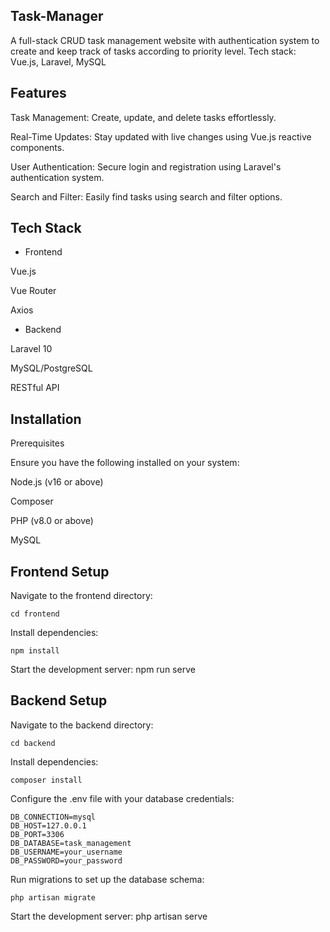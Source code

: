 
## Task-Manager
A full-stack CRUD task management website with authentication system to create and keep track of tasks according to priority level.
Tech stack: Vue.js, Laravel, MySQL
## Features
Task Management: Create, update, and delete tasks effortlessly.

Real-Time Updates: Stay updated with live changes using Vue.js reactive components.

User Authentication: Secure login and registration using Laravel's authentication system.

Search and Filter: Easily find tasks using search and filter options.
## Tech Stack

- Frontend

 Vue.js

 Vue Router

 Axios

- Backend

 Laravel 10

 MySQL/PostgreSQL

 RESTful API
## Installation

Prerequisites

Ensure you have the following installed on your system:

Node.js (v16 or above)

Composer

PHP (v8.0 or above)

MySQL

## Frontend Setup

Navigate to the frontend directory:

    cd frontend

Install dependencies:

    npm install  

Start the development server:
    npm run serve

## Backend Setup
Navigate to the backend directory:

    cd backend

Install dependencies:

    composer install  

Configure the .env file with your database credentials:

    DB_CONNECTION=mysql  
    DB_HOST=127.0.0.1  
    DB_PORT=3306  
    DB_DATABASE=task_management  
    DB_USERNAME=your_username  
    DB_PASSWORD=your_password  

Run migrations to set up the database schema:

    php artisan migrate  

Start the development server:
    php artisan serve
    

